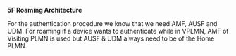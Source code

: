 **5F Roaming Architecture**

For the authentication procedure we know that we need AMF, AUSF and UDM.
For roaming if a device wants to authenticate while in VPLMN, AMF of Visiting PLMN is used but AUSF & UDM always need to be of the Home PLMN.

